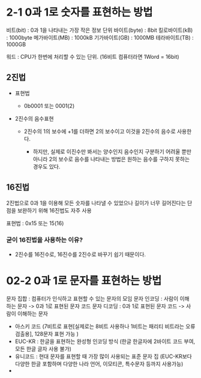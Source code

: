 # 2-1 0과 1로 숫자를 표현하는 방법

비트(bit) : 0과 1을 나타내는 가장 작은 정보 단위
바이트(byte) : 8bit
킬로바이트(kB) : 1000byte
메가바이트(MB) : 1000kB
기가바이트(GB) : 1000MB
테라바이트(TB) : 1000GB

워드 : CPU가 한번에 처리할 수 있는 단위. (16비트 컴퓨터라면 1Word = 16bit)

## 2진법

- 표현법 
  - 0b0001 또는 0001(2)

- 2진수의 음수표현
  - 2진수의 1의 보수에 +1를 더하면 2의 보수이고 이것을 2진수의 음수로 사용한다.

    - 하지만, 실제로 이진수만 봐서는 양수인지 음수인지 구분하기 어려울 뿐만 아니라 2의 보수로 음수를 나타내는 방법은 원하는 음수를 구하지 못하는 경우도 있다.

## 16진법

2진법으로 0과 1을 이용해 모든 숫자를 나타낼 수 있었으나 길이가 너무 길어진다는 단점을 보완하기 위해 16진법도 자주 사용

표현법 : 0x15 또는 15(16)

### 굳이 16진법을 사용하는 이유?
- 2진수를 16진수로, 16진수를 2진수로 바꾸기 쉽기 때문이다.

# 02-2 0과 1로 문자를 표현하는 방법

문자 집합 : 컴퓨터가 인식하고 표현할 수 있는 문자의 모임
문자 인코딩 : 사람이 이해 하는 문자 -> 0과 1로 표현된 문자 코드
문자 디코딩 : 0과 1로 표현된 문자 코드 -> 사람이 이해하는 문자

- 아스키 코드 (7비트로 표현[실제로는 8비트 사용하나 1비트는 패리티 비트라는 오류 검출용], 128문자 표현 가능 )
- EUC-KR : 한글을 표현하는 완성형 인코딩 방식 (한글 한글자에 2바이트 코드 부여, 모든 한글 글자 사용 불가)
- 유니코드 : 현대 문자를 표현할 때 가장 많이 사용되는 표준 문자 집 (EUC-KR보다 다양한 한글 포함하며 다양한 나라 언어, 이모티콘, 특수문자 등까지 사용가능)
- 